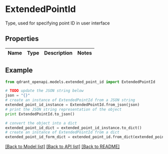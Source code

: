 # ExtendedPointId

Type, used for specifying point ID in user interface

## Properties
Name | Type | Description | Notes
------------ | ------------- | ------------- | -------------

## Example

```python
from qdrant_openapi.models.extended_point_id import ExtendedPointId

# TODO update the JSON string below
json = "{}"
# create an instance of ExtendedPointId from a JSON string
extended_point_id_instance = ExtendedPointId.from_json(json)
# print the JSON string representation of the object
print ExtendedPointId.to_json()

# convert the object into a dict
extended_point_id_dict = extended_point_id_instance.to_dict()
# create an instance of ExtendedPointId from a dict
extended_point_id_form_dict = extended_point_id.from_dict(extended_point_id_dict)
```
[[Back to Model list]](../README.md#documentation-for-models) [[Back to API list]](../README.md#documentation-for-api-endpoints) [[Back to README]](../README.md)


